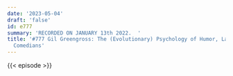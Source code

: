```yaml
---
date: '2023-05-04'
draft: 'false'
id: e777
summary: 'RECORDED ON JANUARY 13th 2022.  '
title: '#777 Gil Greengross: The (Evolutionary) Psychology of Humor, Laughter, and
  Comedians'
---
```

{{< episode >}}
